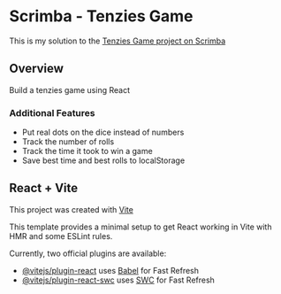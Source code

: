 # Scrimba - Tenzies Game
This is my solution to the [Tenzies Game project on Scrimba](https://scrimba.com/learn/learnreact)

## Overview
Build a tenzies game using React

### Additional Features
- Put real dots on the dice instead of numbers
- Track the number of rolls
- Track the time it took to win a game
- Save best time and best rolls to localStorage

## React + Vite
This project was created with [Vite](https://vitejs.dev/guide/)

This template provides a minimal setup to get React working in Vite with HMR and some ESLint rules.

Currently, two official plugins are available:

- [@vitejs/plugin-react](https://github.com/vitejs/vite-plugin-react/blob/main/packages/plugin-react/README.md) uses [Babel](https://babeljs.io/) for Fast Refresh
- [@vitejs/plugin-react-swc](https://github.com/vitejs/vite-plugin-react-swc) uses [SWC](https://swc.rs/) for Fast Refresh
